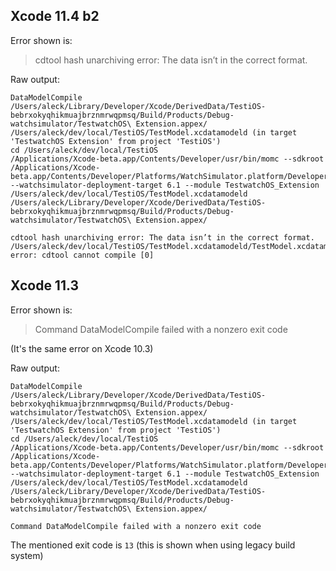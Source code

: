 ## Xcode 11.4 b2

Error shown is:

> cdtool hash unarchiving error: The data isn’t in the correct format.

Raw output:

```
DataModelCompile /Users/aleck/Library/Developer/Xcode/DerivedData/TestiOS-bebrxokyqhikmuajbrznmrwqpmsq/Build/Products/Debug-watchsimulator/TestwatchOS\ Extension.appex/ /Users/aleck/dev/local/TestiOS/TestModel.xcdatamodeld (in target 'TestwatchOS Extension' from project 'TestiOS')
cd /Users/aleck/dev/local/TestiOS
/Applications/Xcode-beta.app/Contents/Developer/usr/bin/momc --sdkroot /Applications/Xcode-beta.app/Contents/Developer/Platforms/WatchSimulator.platform/Developer/SDKs/WatchSimulator6.2.sdk --watchsimulator-deployment-target 6.1 --module TestwatchOS_Extension /Users/aleck/dev/local/TestiOS/TestModel.xcdatamodeld /Users/aleck/Library/Developer/Xcode/DerivedData/TestiOS-bebrxokyqhikmuajbrznmrwqpmsq/Build/Products/Debug-watchsimulator/TestwatchOS\ Extension.appex/

cdtool hash unarchiving error: The data isn’t in the correct format.
/Users/aleck/dev/local/TestiOS/TestModel.xcdatamodeld/TestModel.xcdatamodel:: error: cdtool cannot compile [0]
```

## Xcode 11.3

Error shown is:

> Command DataModelCompile failed with a nonzero exit code

(It's the same error on Xcode 10.3)

Raw output:

```
DataModelCompile /Users/aleck/Library/Developer/Xcode/DerivedData/TestiOS-bebrxokyqhikmuajbrznmrwqpmsq/Build/Products/Debug-watchsimulator/TestwatchOS\ Extension.appex/ /Users/aleck/dev/local/TestiOS/TestModel.xcdatamodeld (in target 'TestwatchOS Extension' from project 'TestiOS')
cd /Users/aleck/dev/local/TestiOS
/Applications/Xcode-beta.app/Contents/Developer/usr/bin/momc --sdkroot /Applications/Xcode-beta.app/Contents/Developer/Platforms/WatchSimulator.platform/Developer/SDKs/WatchSimulator6.2.sdk --watchsimulator-deployment-target 6.1 --module TestwatchOS_Extension /Users/aleck/dev/local/TestiOS/TestModel.xcdatamodeld /Users/aleck/Library/Developer/Xcode/DerivedData/TestiOS-bebrxokyqhikmuajbrznmrwqpmsq/Build/Products/Debug-watchsimulator/TestwatchOS\ Extension.appex/

Command DataModelCompile failed with a nonzero exit code
```

The mentioned exit code is `13` (this is shown when using legacy build system)


